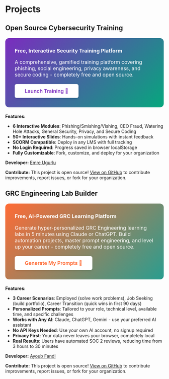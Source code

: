 # Projects

## Open Source Cybersecurity Training

<div style="background: linear-gradient(135deg, #7B2CBF 0%, #06A77D 100%); color: white; padding: 30px; border-radius: 12px; margin: 20px 0;">
  <h3 style="color: white; margin-top: 0;">Free, Interactive Security Training Platform</h3>
  <p style="font-size: 16px; margin-bottom: 20px;">A comprehensive, gamified training platform covering phishing, social engineering, privacy awareness, and secure coding - completely free and open source.</p>
  <div style="display: flex; gap: 15px; flex-wrap: wrap;">
    <a href="https://emreugurlu.github.io/open-security-training/" target="_blank" rel="noopener noreferrer" style="background: white; color: #7B2CBF; padding: 12px 32px; border-radius: 6px; text-decoration: none; font-weight: 600; font-size: 16px; transition: all 0.3s ease; box-shadow: 0 2px 8px rgba(0,0,0,0.1);" onmouseover="this.style.transform='translateY(-2px)'; this.style.boxShadow='0 4px 12px rgba(123,44,191,0.3)';" onmouseout="this.style.transform='translateY(0)'; this.style.boxShadow='0 2px 8px rgba(0,0,0,0.1)';">Launch Training 🚀</a>
  </div>
</div>

**Features:**

- **6 Interactive Modules**: Phishing/Smishing/Vishing, CEO Fraud, Watering Hole Attacks, General Security, Privacy, and Secure Coding
- **50+ Interactive Slides**: Hands-on simulations with instant feedback
- **SCORM Compatible**: Deploy in any LMS with full tracking
- **No Login Required**: Progress saved in browser localStorage
- **Fully Customizable**: Fork, customize, and deploy for your organization

**Developer:** [Emre Ugurlu](https://www.linkedin.com/in/emre-ugurlu-48596b116/)

**Contribute:** This project is open source! [View on GitHub](https://github.com/emreugurlu/open-security-training) to contribute improvements, report issues, or fork for your organization.

## GRC Engineering Lab Builder

<div style="background: linear-gradient(135deg, #FF6B35 0%, #2A9D8F 100%); color: white; padding: 30px; border-radius: 12px; margin: 20px 0;">
  <h3 style="color: white; margin-top: 0;">Free, AI-Powered GRC Learning Platform</h3>
  <p style="font-size: 16px; margin-bottom: 20px;">Generate hyper-personalized GRC Engineering learning labs in 5 minutes using Claude or ChatGPT. Build automation projects, master prompt engineering, and level up your career - completely free and open source.</p>
  <div style="display: flex; gap: 15px; flex-wrap: wrap;">
    <a href="https://grc.engineering/grc_engineering_lab_builder" target="_blank" rel="noopener noreferrer" style="background: white; color: #FF6B35; padding: 12px 32px; border-radius: 6px; text-decoration: none; font-weight: 600; font-size: 16px; transition: all 0.3s ease; box-shadow: 0 2px 8px rgba(0,0,0,0.1);" onmouseover="this.style.transform='translateY(-2px)'; this.style.boxShadow='0 4px 12px rgba(255,107,53,0.3)';" onmouseout="this.style.transform='translateY(0)'; this.style.boxShadow='0 2px 8px rgba(0,0,0,0.1)';">Generate My Prompts 🚀</a>
  </div>
</div>

**Features:**

- **3 Career Scenarios**: Employed (solve work problems), Job Seeking (build portfolio), Career Transition (quick wins in first 90 days)
- **Personalized Prompts**: Tailored to your role, technical level, available time, and specific challenges
- **Works with Any AI**: Claude, ChatGPT, Gemini - use your preferred AI assistant
- **No API Keys Needed**: Use your own AI account, no signup required
- **Privacy First**: Your data never leaves your browser, completely local
- **Real Results**: Users have automated SOC 2 reviews, reducing time from 3 hours to 30 minutes

**Developer:** [Ayoub Fandi](https://www.linkedin.com/in/ayoubfandi/)

**Contribute:** This project is open source! [View on GitHub](https://github.com/grcengineering/grc_engineering_lab_builder) to contribute improvements, report issues, or fork for your organization.
